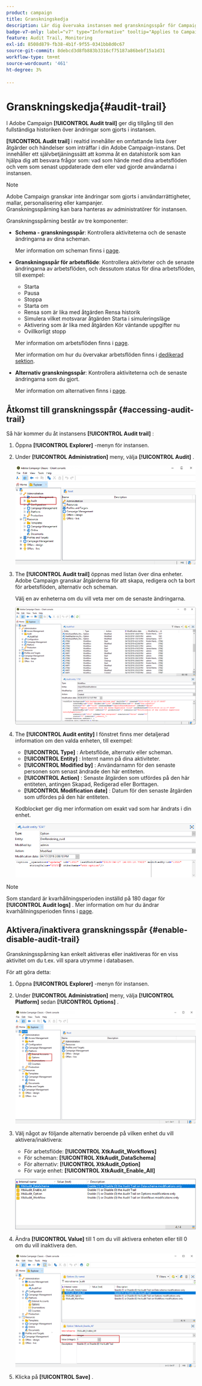 ```yaml
---
product: campaign
title: Granskningskedja
description: Lär dig övervaka instansen med granskningsspår för Campaign
badge-v7-only: label="v7" type="Informative" tooltip="Applies to Campaign Classic v7 only"
feature: Audit Trail, Monitoring
exl-id: 8508d879-fb38-4b1f-9f55-0341bb8d0c67
source-git-commit: 8debcd3d8fb883b3316cf75187a86bebf15a1d31
workflow-type: tm+mt
source-wordcount: '461'
ht-degree: 3%

---
```


# Granskningskedja{#audit-trail}



I Adobe Campaign **[!UICONTROL Audit trail]** ger dig tillgång till den fullständiga historiken över ändringar som gjorts i instansen.

**[!UICONTROL Audit trail]** i realtid innehåller en omfattande lista över åtgärder och händelser som inträffar i din Adobe Campaign-instans. Det innehåller ett självbetjäningssätt att komma åt en datahistorik som kan hjälpa dig att besvara frågor som: vad som hände med dina arbetsflöden och vem som senast uppdaterade dem eller vad gjorde användarna i instansen.

>[!NOTE]
>
>Adobe Campaign granskar inte ändringar som gjorts i användarrättigheter, mallar, personalisering eller kampanjer.\
>Granskningsspårning kan bara hanteras av administratörer för instansen.

Granskningsspårning består av tre komponenter:

* **Schema - granskningsspår**: Kontrollera aktiviteterna och de senaste ändringarna av dina scheman.

   Mer information om scheman finns i [page](../../configuration/using/data-schemas.md).

* **Granskningsspår för arbetsflöde**: Kontrollera aktiviteter och de senaste ändringarna av arbetsflöden, och dessutom status för dina arbetsflöden, till exempel:

   * Starta
   * Pausa
   * Stoppa
   * Starta om
   * Rensa som är lika med åtgärden Rensa historik
   * Simulera vilket motsvarar åtgärden Starta i simuleringsläge
   * Aktivering som är lika med åtgärden Kör väntande uppgifter nu
   * Ovillkorligt stopp

   Mer information om arbetsflöden finns i [page](../../workflow/using/about-workflows.md).

   Mer information om hur du övervakar arbetsflöden finns i [dedikerad sektion](../../workflow/using/monitoring-workflow-execution.md).

* **Alternativ granskningsspår**: Kontrollera aktiviteterna och de senaste ändringarna som du gjort.

   Mer information om alternativen finns i [page](../../installation/using/configuring-campaign-options.md).

## Åtkomst till granskningsspår {#accessing-audit-trail}

Så här kommer du åt instansens **[!UICONTROL Audit trail]** :

1. Öppna **[!UICONTROL Explorer]** -menyn för instansen.
1. Under **[!UICONTROL Administration]** meny, välja **[!UICONTROL Audit]** .

   ![](assets/audit_trail_1.png)

1. The **[!UICONTROL Audit trail]** öppnas med listan över dina enheter. Adobe Campaign granskar åtgärderna för att skapa, redigera och ta bort för arbetsflöden, alternativ och scheman.

   Välj en av enheterna om du vill veta mer om de senaste ändringarna.

   ![](assets/audit_trail_2.png)

1. The **[!UICONTROL Audit entity]** I fönstret finns mer detaljerad information om den valda enheten, till exempel:

   * **[!UICONTROL Type]** : Arbetsflöde, alternativ eller scheman.
   * **[!UICONTROL Entity]** : Internt namn på dina aktiviteter.
   * **[!UICONTROL Modified by]** : Användarnamn för den senaste personen som senast ändrade den här entiteten.
   * **[!UICONTROL Action]** : Senaste åtgärden som utfördes på den här entiteten, antingen Skapad, Redigerad eller Borttagen.
   * **[!UICONTROL Modification date]** : Datum för den senaste åtgärden som utfördes på den här entiteten.

   Kodblocket ger dig mer information om exakt vad som har ändrats i din enhet.

   ![](assets/audit_trail_3.png)

>[!NOTE]
>
>Som standard är kvarhållningsperioden inställd på 180 dagar för **[!UICONTROL Audit logs]** . Mer information om hur du ändrar kvarhållningsperioden finns i [page](../../production/using/database-cleanup-workflow.md#deployment-wizard).

## Aktivera/inaktivera granskningsspår {#enable-disable-audit-trail}

Granskningsspårning kan enkelt aktiveras eller inaktiveras för en viss aktivitet om du t.ex. vill spara utrymme i databasen.

För att göra detta:

1. Öppna **[!UICONTROL Explorer]** -menyn för instansen.
1. Under **[!UICONTROL Administration]** meny, välja **[!UICONTROL Platform]** sedan **[!UICONTROL Options]** .

   ![](assets/audit_trail_4.png)

1. Välj något av följande alternativ beroende på vilken enhet du vill aktivera/inaktivera:

   * För arbetsflöde: **[!UICONTROL XtkAudit_Workflows]**
   * För scheman: **[!UICONTROL XtkAudit_DataSchema]**
   * För alternativ: **[!UICONTROL XtkAudit_Option]**
   * För varje enhet: **[!UICONTROL XtkAudit_Enable_All]**

   ![](assets/audit_trail_5.png)

1. Ändra **[!UICONTROL Value]** till 1 om du vill aktivera enheten eller till 0 om du vill inaktivera den.

   ![](assets/audit_trail_6.png)

1. Klicka på **[!UICONTROL Save]** .
